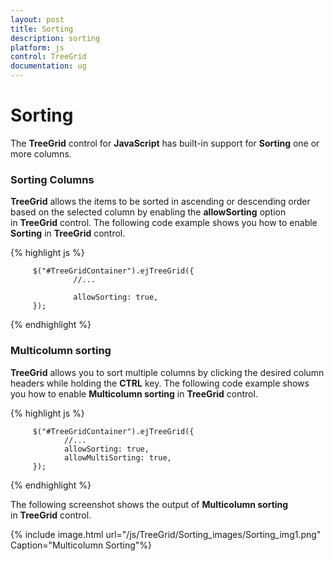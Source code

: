 ```yaml
---
layout: post
title: Sorting
description: sorting
platform: js
control: TreeGrid
documentation: ug
---
```


# Sorting

The **TreeGrid** control for **JavaScript** has built-in support for **Sorting** one or more columns.

### Sorting Columns

**TreeGrid** allows the items to be sorted in ascending or descending order based on the selected column by enabling the **allowSorting** option in **TreeGrid** control. The following code example shows you how to enable **Sorting** in **TreeGrid** control.

{% highlight js %}


         $("#TreeGridContainer").ejTreeGrid({
                  //...

                  allowSorting: true,
         });



{% endhighlight %}

### Multicolumn sorting

**TreeGrid** allows you to sort multiple columns by clicking the desired column headers while holding the **CTRL** key. The following code example shows you how to enable **Multicolumn sorting** in **TreeGrid** control.

{% highlight js %}

         $("#TreeGridContainer").ejTreeGrid({
                //...
                allowSorting: true,
                allowMultiSorting: true,
         });


{% endhighlight %}



The following screenshot shows the output of **Multicolumn sorting** in **TreeGrid** control.

{% include image.html url="/js/TreeGrid/Sorting_images/Sorting_img1.png" Caption="Multicolumn Sorting"%}

